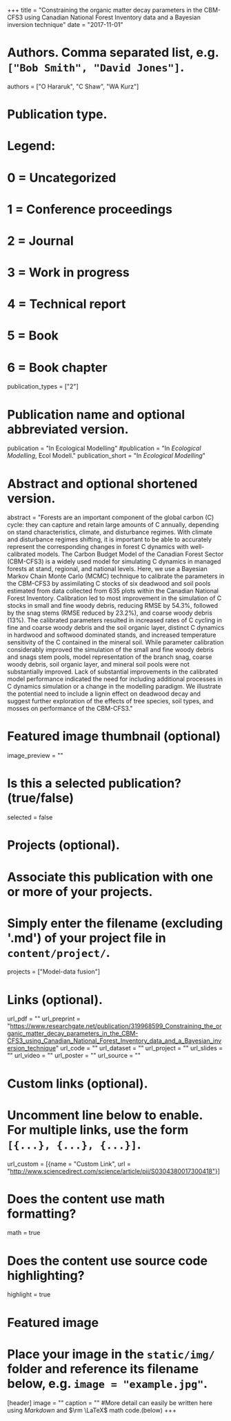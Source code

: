 +++
title = "Constraining the organic matter decay parameters in the CBM-CFS3 using Canadian National Forest Inventory data and a Bayesian inversion technique"
date = "2017-11-01"

# Authors. Comma separated list, e.g. `["Bob Smith", "David Jones"]`.
authors = ["O Hararuk", "C Shaw", "WA Kurz"]

# Publication type.
# Legend:
# 0 = Uncategorized
# 1 = Conference proceedings
# 2 = Journal
# 3 = Work in progress
# 4 = Technical report
# 5 = Book
# 6 = Book chapter
publication_types = ["2"]

# Publication name and optional abbreviated version.
publication = "In Ecological Modelling"
#publication = "In *Ecological Modelling*, Ecol Modell."
publication_short = "In *Ecological Modelling*"

# Abstract and optional shortened version.
abstract = "Forests are an important component of the global carbon (C) cycle: they can capture and retain large amounts of C annually, depending on stand characteristics, climate, and disturbance regimes. With climate and disturbance regimes shifting, it is important to be able to accurately represent the corresponding changes in forest C dynamics with well-calibrated models. The Carbon Budget Model of the Canadian Forest Sector (CBM-CFS3) is a widely used model for simulating C dynamics in managed forests at stand, regional, and national levels. Here, we use a Bayesian Markov Chain Monte Carlo (MCMC) technique to calibrate the parameters in the CBM-CFS3 by assimilating C stocks of six deadwood and soil pools estimated from data collected from 635 plots within the Canadian National Forest Inventory. Calibration led to most improvement in the simulation of C stocks in small and fine woody debris, reducing RMSE by 54.3%, followed by the snag stems (RMSE reduced by 23.2%), and coarse woody debris (13%). The calibrated parameters resulted in increased rates of C cycling in fine and coarse woody debris and the soil organic layer, distinct C dynamics in hardwood and softwood dominated stands, and increased temperature sensitivity of the C contained in the mineral soil. While parameter calibration considerably improved the simulation of the small and fine woody debris and snags stem pools, model representation of the branch snag, coarse woody debris, soil organic layer, and mineral soil pools were not substantially improved. Lack of substantial improvements in the calibrated model performance indicated the need for including additional processes in C dynamics simulation or a change in the modelling paradigm. We illustrate the potential need to include a lignin effect on deadwood decay and suggest further exploration of the effects of tree species, soil types, and mosses on performance of the CBM-CFS3."

# Featured image thumbnail (optional)
image_preview = ""

# Is this a selected publication? (true/false)
selected = false

# Projects (optional).
#   Associate this publication with one or more of your projects.
#   Simply enter the filename (excluding '.md') of your project file in `content/project/`.
projects = ["Model-data fusion"]

# Links (optional).
url_pdf = ""
url_preprint = "https://www.researchgate.net/publication/319968599_Constraining_the_organic_matter_decay_parameters_in_the_CBM-CFS3_using_Canadian_National_Forest_Inventory_data_and_a_Bayesian_inversion_technique"
url_code = ""
url_dataset = ""
url_project = ""
url_slides = ""
url_video = ""
url_poster = ""
url_source = ""

# Custom links (optional).
#   Uncomment line below to enable. For multiple links, use the form `[{...}, {...}, {...}]`.
url_custom = [{name = "Custom Link", url = "http://www.sciencedirect.com/science/article/pii/S0304380017300418"}]

# Does the content use math formatting?
math = true

# Does the content use source code highlighting?
highlight = true

# Featured image
# Place your image in the `static/img/` folder and reference its filename below, e.g. `image = "example.jpg"`.
[header]
image = ""
caption = ""
#More detail can easily be written here using *Markdown* and $\rm \LaTeX$ math code.(below)
+++


